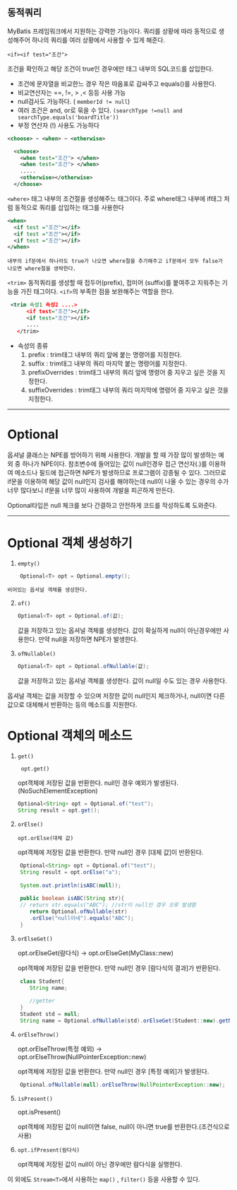 ## 동적쿼리
MyBatis 프레임워크에서 지원하는 강력한 기능이다.
쿼리를 상황에 따라 동적으로 생성해주어 하나의 쿼리를 여러 상황에서 사용할 수 있게 해준다.

`<if><if test="조건">`

  조건을 확인하고 해당 조건이 true인 경우에만 태그 내부의 SQL코드를 삽입한다.
  - 조건에 문자열을 비교한느 경우 작은 따옴표로 감싸주고 equals()를 사용한다.
  - 비교연산자는 ==, !=, > ,< 등등 사용 가능
  - null검사도 가능하다. ( `memberId != null`)
  - 여러 조건은 and, or로 묶을 수 있다. `(searchType !=null and searchType.equals('boardTitle'))`
  - 부정 연산자 (!) 사용도 가능하다

```xml
<choose> ~ <when> ~ <otherwise>

  <choose>
    <when test="조건"> </when> 
    <when test="조건"> </when> 
    .....
    <otherwise></otherwise>
  </choose>
```

` <where> `
    태그 내부의 조건절을 생성해주느 태그이다.
    주로 where태그 내부에 if태그 처럼 동적으로 쿼리를 삽입하는 태그를 사용한다  

```xml
<when>
  <if test ="조건"></if>
  <if test ="조건"></if>
  <if test ="조건"></if>
</when>
```

    내부의 if문에서 하나라도 true가 나오면 where절을 추가해주고 if문에서 모두 false가 나오면 where절을 생략한다.

`<trim>`
       동적쿼리를 생성할 때 접두어(prefix), 접미어 (suffix)를 붙여주고 지워주는 기능을 가진 태그이다. `<if>`의 부족한 점을 보완해주는 역할을 한다. 

```xml
 <trim 속성1 속성2 ....>
      <if test="조건"></if>
      <if test="조건"></if>
      ....
   </trim>
```
- 속성의 종류     
  1. prefix : trim태그 내부의 쿼리 앞에 붙는 명령어를 지정한다.
  2. suffix : trim태그 내부의 쿼리 마지막 붙는 명령어를 지정한다.
  3. prefixOverrides : trim태그 내부의 쿼리 앞에 명령어 중 지우고 싶은 것을 지정한다.
  4. suffixOverrides : trim태그 내부의 쿼리 마지막에 명령어 중 지우고 싶은 것을 지정한다.


---
# Optional<T>

옵셔널 클래스는 NPE를 방어하기 위해 사용한다.
개발을 할 때 가장 많이 발생하는 예외 중 하나가 NPE이다. 참조변수에 들어있는 값이 null인경우 접근 연산자(.)를 이용하여 메소드나 필드에 접근하면 NPE가 발생하므로 프로그램이 강종될 수 있다.
그러므로 if문을 이용하여 해당 값이 null인지 검사를 해야하는데 null이 나올 수 있는 경우의 수가 너무 많다보니 if문을 너무 많이 사용하여 개발을 피곤하게 만든다. 

Optional타입은 null 체크를 보다 간결하고 안전하게 코드를 작성하도록 도와준다.


---
# Optional 객체 생성하기

1. `empty() `
```java
    Optional<T> opt = Optional.empty();
```
    비어있는 옵셔널 객체를 생성한다.
    
2. `of()`
    ```java
    Optional<T> opt = Optional.of(값);
    ```
    값을 저장하고 있는 옵셔널 객체를 생성한다. 값이 확실하게 null이 아닌경우에만 사용한다.
    만약 null을 저장하면 NPE가 발생한다.
    
3. `ofNullable()`
    ```java
    Optional<T> opt = Optional.ofNullable(값);
    ```
    
    값을 저장하고 있는 옵셔널 객체를 생성한다.  값이 null일 수도 있는 경우 사용한다. 
    

옵셔널 객체는 값을 저장할 수 있으며 저장한 값이 null인지 체크하거나, null이면 다른 값으로 대체해서 반환하는 등의 메소드를 지원한다.

# Optional 객체의 메소드

1. `get()`
    
   ` opt.get()`
    
    opt객체에 저장된 값을 반환한다. null인 경우 예외가 발생된다. (NoSuchElementException)
    
    ``` java
    Optional<String> opt = Optional.of("test");
    String result = opt.get();
    ```
    
    
2. `orElse()`
    
    `opt.orElse(대체 값)`
    
    opt객체에 저장된 값을 반환한다. 만약 null인 경우 [대체 값]이 반환된다.
    
```java
    Optional<String> opt = Optional.of("test");
    String result = opt.orElse("a");
    
    System.out.println(isABC(null));
    
    public boolean isABC(String str){
    // return str.equals("ABC"); //str이 null인 경우 오류 발생함
       return Optional.ofNullable(str)
       .orElse("null이네").equals("ABC");
    }
```
    

    
3. `orElseGet()`
    
    opt.orElseGet(람다식) → opt.orElseGet(MyClass::new)
    
    opt객체에 저장된 값을 반환한다. 만약 null인 경우 [람다식의 결과]가 반환된다.
```java
    class Student{
       String name;
    
       //getter
    }
    Student std = null;
    String name = Optional.ofNullable(std).orElseGet(Student::new).getName();
```

    
4. `orElseThrow()`
    
    opt.orElseThrow(특정 예외)  → opt.orElseThrow(NullPointerException::new)
    
    opt객체에 저장된 값을 반환한다. 만약 null인 경우 [특정 예외]가 발생된다.
    
``` java
    Optional.ofNullable(null).orElseThrow(NullPointerException::new);
```

    
5. `isPresent()`
    
    opt.isPresent()
    
    opt객체에 저장된 값이 null이면 false, null이 아니면 true를 반환한다.(조건식으로 사용)
    
6. `opt.ifPresent(람다식)`
    
    opt객체에 저장된 값이 null이 아닌 경우에만 람다식을 실행한다.
    

이 외에도 `Stream<T>`에서 사용하는 `map()` , `filter()` 등을 사용할 수 있다.









